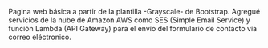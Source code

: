 Pagina web básica a partir de la plantilla -Grayscale- de Bootstrap. 
Agregué servicios de la nube de Amazon AWS como SES (Simple Email Service) y función Lambda (API Gateway) para el envío del formulario de contacto vía correo eléctronico.
